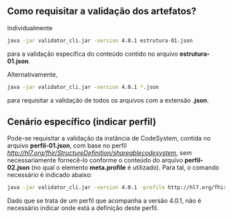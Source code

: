 ## Como requisitar a validação dos artefatos?

Individualmente

```bash
java -jar validator_cli.jar -version 4.0.1 estrutura-01.json
```

para a validação específica do conteúdo contido no arquivo **estrutura-01.json**.

Alternativamente,

```bash
java -jar validator_cli.jar -version 4.0.1 *.json
```

para requisitar a validação de todos os arquivos com a extensão **.json**. 

## Cenário específico (indicar perfil)

Pode-se requisitar a validação da instância de CodeSystem,
contida no arquivo **perfil-01.json**, com base no perfil 
_http://hl7.org/fhir/StructureDefinition/shareablecodesystem_,
sem necessariamente fornecê-lo conforme o conteúdo do arquivo 
**perfil-02.json** (no qual o elemento **meta.profile** é utilizado). 
Para tal, o comando necessário é indicado abaixo:


```bash
java -jar validator_cli.jar -version 4.0.1 -profile http://hl7.org/fhir/StructureDefinition/shareablecodesystem perfil-01.json
```

Dado que se trata de um perfil que acompanha a versão 4.0.1, não é 
necessário indicar onde está a definição deste perfil. 

